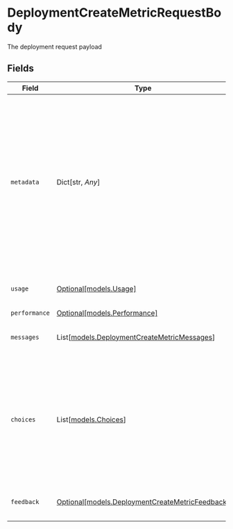 # DeploymentCreateMetricRequestBody

The deployment request payload


## Fields

| Field                                                                                                                                                                                                    | Type                                                                                                                                                                                                     | Required                                                                                                                                                                                                 | Description                                                                                                                                                                                              |
| -------------------------------------------------------------------------------------------------------------------------------------------------------------------------------------------------------- | -------------------------------------------------------------------------------------------------------------------------------------------------------------------------------------------------------- | -------------------------------------------------------------------------------------------------------------------------------------------------------------------------------------------------------- | -------------------------------------------------------------------------------------------------------------------------------------------------------------------------------------------------------- |
| `metadata`                                                                                                                                                                                               | Dict[str, *Any*]                                                                                                                                                                                         | :heavy_minus_sign:                                                                                                                                                                                       | Your own custom key-value pairs can be attached to the logs. This is useful for storing additional information related to your interactions with the LLM providers or specifics within your application. |
| `usage`                                                                                                                                                                                                  | [Optional[models.Usage]](../models/usage.md)                                                                                                                                                             | :heavy_minus_sign:                                                                                                                                                                                       | Usage statistics to add to the deployment                                                                                                                                                                |
| `performance`                                                                                                                                                                                            | [Optional[models.Performance]](../models/performance.md)                                                                                                                                                 | :heavy_minus_sign:                                                                                                                                                                                       | N/A                                                                                                                                                                                                      |
| `messages`                                                                                                                                                                                               | List[[models.DeploymentCreateMetricMessages](../models/deploymentcreatemetricmessages.md)]                                                                                                               | :heavy_minus_sign:                                                                                                                                                                                       | A list of messages sent to the model.                                                                                                                                                                    |
| `choices`                                                                                                                                                                                                | List[[models.Choices](../models/choices.md)]                                                                                                                                                             | :heavy_minus_sign:                                                                                                                                                                                       | A list of completion choices. If you are using a `completion` model then you must provide the `completion content` with the chat completion format                                                       |
| `feedback`                                                                                                                                                                                               | [Optional[models.DeploymentCreateMetricFeedback]](../models/deploymentcreatemetricfeedback.md)                                                                                                           | :heavy_minus_sign:                                                                                                                                                                                       | Feedback from the user on the completion                                                                                                                                                                 |